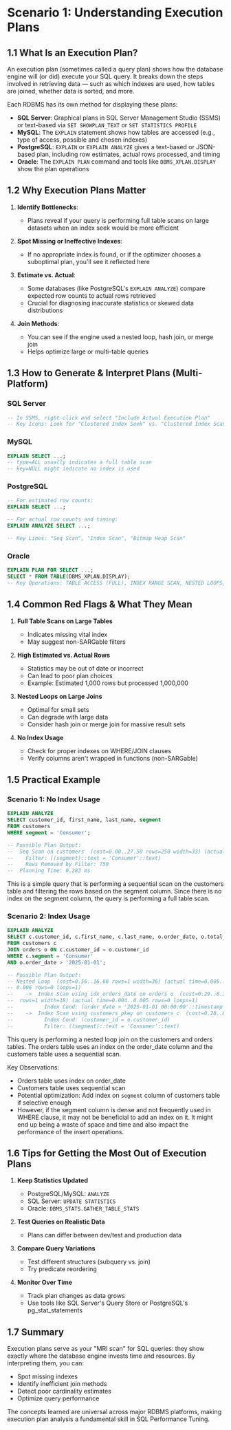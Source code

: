 # Scenario 1: Understanding Execution Plans

## 1.1 What Is an Execution Plan?

An execution plan (sometimes called a query plan) shows how the database engine will (or did) execute your SQL query. It breaks down the steps involved in retrieving data — such as which indexes are used, how tables are joined, whether data is sorted, and more.

Each RDBMS has its own method for displaying these plans:
- **SQL Server**: Graphical plans in SQL Server Management Studio (SSMS) or text-based via `SET SHOWPLAN_TEXT` or `SET STATISTICS PROFILE`
- **MySQL**: The `EXPLAIN` statement shows how tables are accessed (e.g., type of access, possible and chosen indexes)
- **PostgreSQL**: `EXPLAIN` or `EXPLAIN ANALYZE` gives a text-based or JSON-based plan, including row estimates, actual rows processed, and timing
- **Oracle**: The `EXPLAIN PLAN` command and tools like `DBMS_XPLAN.DISPLAY` show the plan operations

## 1.2 Why Execution Plans Matter

1. **Identify Bottlenecks**: 
   - Plans reveal if your query is performing full table scans on large datasets when an index seek would be more efficient

2. **Spot Missing or Ineffective Indexes**: 
   - If no appropriate index is found, or if the optimizer chooses a suboptimal plan, you'll see it reflected here

3. **Estimate vs. Actual**: 
   - Some databases (like PostgreSQL's `EXPLAIN ANALYZE`) compare expected row counts to actual rows retrieved
   - Crucial for diagnosing inaccurate statistics or skewed data distributions

4. **Join Methods**: 
   - You can see if the engine used a nested loop, hash join, or merge join
   - Helps optimize large or multi-table queries

## 1.3 How to Generate & Interpret Plans (Multi-Platform)

### SQL Server
```sql
-- In SSMS, right-click and select "Include Actual Execution Plan"
-- Key Icons: Look for "Clustered Index Seek" vs. "Clustered Index Scan," "Hash Match," "Merge Join"
```

### MySQL
```sql
EXPLAIN SELECT ...;
-- type=ALL usually indicates a full table scan
-- key=NULL might indicate no index is used
```

### PostgreSQL
```sql
-- For estimated row counts:
EXPLAIN SELECT ...;

-- For actual row counts and timing:
EXPLAIN ANALYZE SELECT ...;

-- Key Lines: "Seq Scan", "Index Scan", "Bitmap Heap Scan"
```

### Oracle
```sql
EXPLAIN PLAN FOR SELECT ...;
SELECT * FROM TABLE(DBMS_XPLAN.DISPLAY);
-- Key Operations: TABLE ACCESS (FULL), INDEX RANGE SCAN, NESTED LOOPS, HASH JOIN
```

## 1.4 Common Red Flags & What They Mean

1. **Full Table Scans on Large Tables**
   - Indicates missing vital index
   - May suggest non-SARGable filters

2. **High Estimated vs. Actual Rows**
   - Statistics may be out of date or incorrect
   - Can lead to poor plan choices
   - Example: Estimated 1,000 rows but processed 1,000,000

3. **Nested Loops on Large Joins**
   - Optimal for small sets
   - Can degrade with large data
   - Consider hash join or merge join for massive result sets

4. **No Index Usage**
   - Check for proper indexes on WHERE/JOIN clauses
   - Verify columns aren't wrapped in functions (non-SARGable)

## 1.5 Practical Example

### Scenario 1: No Index Usage
```sql
EXPLAIN ANALYZE
SELECT customer_id, first_name, last_name, segment
FROM customers
WHERE segment = 'Consumer';

-- Possible Plan Output:
--  Seq Scan on customers  (cost=0.00..27.50 rows=250 width=33) (actual time=0.012..0.196 rows=250 loops=1)
--    Filter: ((segment)::text = 'Consumer'::text)
--    Rows Removed by Filter: 750
--  Planning Time: 0.283 ms
```
This is a simple query that is performing a sequential scan on the customers table and filtering the rows based on the segment column. Since there is no index on the segment column, the query is performing a full table scan.

### Scenario 2: Index Usage
```sql
EXPLAIN ANALYZE
SELECT c.customer_id, c.first_name, c.last_name, o.order_date, o.total_amount
FROM customers c
JOIN orders o ON c.customer_id = o.customer_id
WHERE c.segment = 'Consumer'
AND o.order_date > '2025-01-01';

-- Possible Plan Output:
-- Nested Loop  (cost=0.56..16.66 rows=1 width=36) (actual time=0.005..
-- 0.006 rows=0 loops=1)
--    ->  Index Scan using idx_orders_date on orders o  (cost=0.29..8.30
--  rows=1 width=18) (actual time=0.004..0.005 rows=0 loops=1)
--          Index Cond: (order_date > '2025-01-01 00:00:00'::timestamp without time zone)
--    ->  Index Scan using customers_pkey on customers c  (cost=0.28..8.29 rows=1 width=22) (never executed)
--          Index Cond: (customer_id = o.customer_id)
--          Filter: ((segment)::text = 'Consumer'::text)

```
This query is performing a nested loop join on the customers and orders tables. The orders table uses an index on the order_date column and the customers table uses a sequential scan.

Key Observations:
- Orders table uses index on order_date
- Customers table uses sequential scan
- Potential optimization: Add index on `segment` column of customers table if selective enough
- However, if the segment column is dense and not frequently used in WHERE clause, it may not be beneficial to add an index on it. It might end up being a waste of space and time and also impact the performance of the insert operations.

## 1.6 Tips for Getting the Most Out of Execution Plans

1. **Keep Statistics Updated**
   - PostgreSQL/MySQL: `ANALYZE`
   - SQL Server: `UPDATE STATISTICS`
   - Oracle: `DBMS_STATS.GATHER_TABLE_STATS`

2. **Test Queries on Realistic Data**
   - Plans can differ between dev/test and production data

3. **Compare Query Variations**
   - Test different structures (subquery vs. join)
   - Try predicate reordering

4. **Monitor Over Time**
   - Track plan changes as data grows
   - Use tools like SQL Server's Query Store or PostgreSQL's pg_stat_statements

## 1.7 Summary

Execution plans serve as your "MRI scan" for SQL queries: they show exactly where the database engine invests time and resources. By interpreting them, you can:
- Spot missing indexes
- Identify inefficient join methods
- Detect poor cardinality estimates
- Optimize query performance

The concepts learned are universal across major RDBMS platforms, making execution plan analysis a fundamental skill in SQL Performance Tuning.



